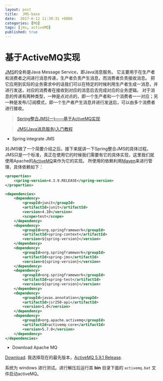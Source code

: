 ```yaml
---
layout: post
title:  JMS-base
date:  2017-6-12 11:39:31 +0800
categories: [MQ]
tags: [jms, activeMQ]
published: true
---
```



# 基于ActiveMQ实现
 
[JMS](http://www.oracle.com/technetwork/java/jms/index.html)的全称是Java Message Service，即Java消息服务。
它主要用于在生产者和消费者之间进行消息传递，生产者负责产生消息，而消费者负责接收消息。
把它应用到实际的业务需求中的话我们可以在特定的时候利用生产者生成一消息，并进行发送，对应的消费者在接收到对应的消息后去完成对应的业务逻辑。
对于消息的传递有两种类型，一种是点对点的，即一个生产者和一个消费者一一对应；另一种是发布/订阅模式，即一个生产者产生消息并进行发送后，可以由多个消费者进行接收。
 
> [Spring整合JMS(一)——基于ActiveMQ实现](http://elim.iteye.com/blog/1893038)

> [JMS(Java消息服务)入门教程](http://www.cnblogs.com/chenpi/p/5559349.html)



- Spring integrate JMS

对JMS做了一个简要介绍之后，接下来就讲一下Spring整合JMS的具体过程。JMS只是一个标准，真正在使用它的时候我们需要有它的具体实现，这里我们就使用Apache的[ActiveMQ](http://activemq.apache.org/)来作为它的实现。
所使用的依赖利用[Maven](http://blog.csdn.net/xyang81/article/details/51487939)来进行管理，具体依赖如下：

```xml
<properties>
    <spring-version>4.3.9.RELEASE</spring-version>
</properties>

<dependencies>
    <dependency>
        <groupId>junit</groupId>
        <artifactId>junit</artifactId>
        <version>4.10</version>
        <scope>test</scope>
    </dependency>
    <dependency>
        <groupId>org.springframework</groupId>
        <artifactId>spring-context</artifactId>
        <version>${spring-version}</version>
    </dependency>
    <dependency>
        <groupId>org.springframework</groupId>
        <artifactId>spring-jms</artifactId>
        <version>${spring-version}</version>
    </dependency>
    <dependency>
        <groupId>org.springframework</groupId>
        <artifactId>spring-test</artifactId>
        <version>${spring-version}</version>
    </dependency>
    <dependency>
        <groupId>javax.annotation</groupId>
        <artifactId>jsr250-api</artifactId>
        <version>1.0</version>
    </dependency>
    <dependency>
        <groupId>org.apache.activemq</groupId>
        <artifactId>activemq-core</artifactId>
        <version>5.7.0</version>
    </dependency>
</dependencies>
```
- Download Apache MQ

[Download](http://activemq.apache.org/download-archives.html). 我选择现在的最先版本，[ActiveMQ 5.9.1 Release](http://archive.apache.org/dist/activemq/5.9.1/).

系统为 windows 进行测试。进行解压后运行其 **bin** 目录下面的 `activemq.bat` 文件启动activeMQ。















 

